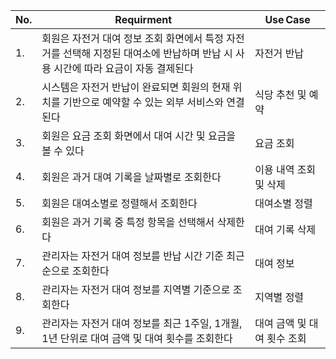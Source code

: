 | No. | Requirment                                             | Use Case   |
| --- | ------------------------------------------------------ | ---------- |
| 1.  | 회원은 자전거 대여 정보 조회 화면에서 특정 자전거를 선택해 지정된 대여소에 반납하며 반납 시 사용 시간에 따라 요금이 자동 결제된다 |  자전거 반납  |
| 2.  | 시스템은 자전거 반납이 완료되면 회원의 현재 위치를 기반으로 예약할 수 있는 외부 서비스와 연결된다 | 식당 추천 및 예약  |
| 3.  | 회원은 요금 조회 화면에서 대여 시간 및 요금을 볼 수 있다 | 요금 조회 |
| 4.  | 회원은 과거 대여 기록을 날짜별로 조회한다  | 이용 내역 조회 및 삭제   |
| 5.  |  회원은 대여소별로 정렬해서 조회한다  | 대여소별 정렬   |
| 6.  |  회원은 과거 기록 중 특정 항목을 선택해서 삭제한다  | 대여 기록 삭제   |
| 7. | 관리자는 자전거 대여 정보를 반납 시간 기준 최근순으로 조회한다  | 대여 정보  |
| 8. | 관리자는 자전거 대여 정보를 지역별 기준으로 조회한다  | 지역별 정렬  |
| 9. | 관리자는 자전거 대여 정보를 최근 1주일, 1개월, 1년 단위로 대여 금액 및 대여 횟수를 조회한다  | 대여 금액 및 대여 횟수 조회  |
